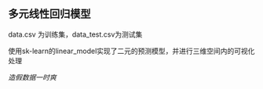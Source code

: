 ## 多元线性回归模型

data.csv 为训练集，data_test.csv为测试集

使用sk-learn的linear_model实现了二元的预测模型，并进行三维空间内的可视化处理



*造假数据一时爽*